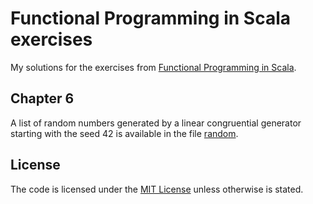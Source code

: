 # Functional Programming in Scala exercises
My solutions for the exercises from [Functional Programming in Scala].

## Chapter 6
A list of random numbers generated by a linear congruential generator starting with the seed 42 is available in the file
[random](random).

## License
The code is licensed under the [MIT License] unless otherwise is stated.

[Functional Programming in Scala]:	http://www.manning.com/bjarnason/
[MIT License]:						http://opensource.org/licenses/MIT

